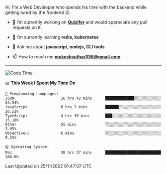 Hi, I'm a Web Developer who spends his time with the backend while getting lured by the frontend 😜

- 🔭 I’m currently working on **[Quizifer](https://github.com/SutharMukesh/Quizifer/)** and would appreciate any pull requests on it.

- 🌱 I’m currently learning **redis, kubernetes**

- 💬 Ask me about **javascript, nodejs, CLI tools**

- 📫 How to reach me **mukeshsuthar336@gmail.com**

---
<!--START_SECTION:waka-->
![Code Time](http://img.shields.io/badge/Code%20Time-1%2C896%20hrs%2014%20mins-blue)

📊 **This Week I Spent My Time On** 

```text
💬 Programming Languages: 
JSON                     16 hrs 42 mins      █████████████░░░░░░░░░░░░   54.54% 
JavaScript               8 hrs 7 mins        ██████░░░░░░░░░░░░░░░░░░░   26.52% 
TypeScript               4 hrs 39 mins       ███░░░░░░░░░░░░░░░░░░░░░░   15.18% 
Other                    55 mins             ░░░░░░░░░░░░░░░░░░░░░░░░░   3.05% 
Objective-C              6 mins              ░░░░░░░░░░░░░░░░░░░░░░░░░   0.35%

💻 Operating System: 
Mac                      30 hrs 37 mins      █████████████████████████   100.0%

```


 Last Updated on 25/11/2022 01:47:07 UTC
<!--END_SECTION:waka-->

